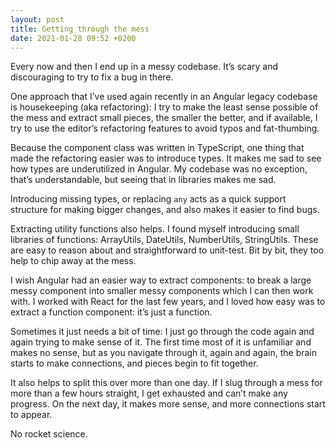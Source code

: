 ```yaml
---
layout: post
title: Getting through the mess
date: 2021-01-28 09:52 +0200
---
```


Every now and then I end up in a messy codebase. It’s scary and discouraging to try to fix a bug in there.

One approach that I’ve used again recently in an Angular legacy codebase is housekeeping (aka refactoring): I try to make the least sense possible of the mess and extract small pieces, the smaller the better, and if available, I try to use the editor’s refactoring features to avoid typos and fat-thumbing.

Because the component class was written in TypeScript, one thing that made the refactoring easier was to introduce types. It makes me sad to see how types are underutilized in Angular. My codebase was no exception, that’s understandable, but seeing that in libraries makes me sad.

Introducing missing types, or replacing `any` acts as a quick support structure for making bigger changes, and also makes it easier to find bugs.

Extracting utility functions also helps. I found myself introducing small libraries of functions: ArrayUtils, DateUtils, NumberUtils, StringUtils. These are easy to reason about and straightforward to unit-test. Bit by bit, they too help to chip away at the mess.

I wish Angular had an easier way to extract components: to break a large messy component into smaller messy components which I can then work with. I worked with React for the last few years, and I loved how easy was to extract a function component: it’s just a function.

Sometimes it just needs a bit of time: I just go through the code again and again trying to make sense of it. The first time most of it is unfamiliar and makes no sense, but as you navigate through it, again and again, the brain starts to make connections, and pieces begin to fit together.

It also helps to split this over more than one day. If I slug through a mess for more than a few hours straight, I get exhausted and can’t make any progress. On the next day, it makes more sense, and more connections start to appear.

No rocket science.
